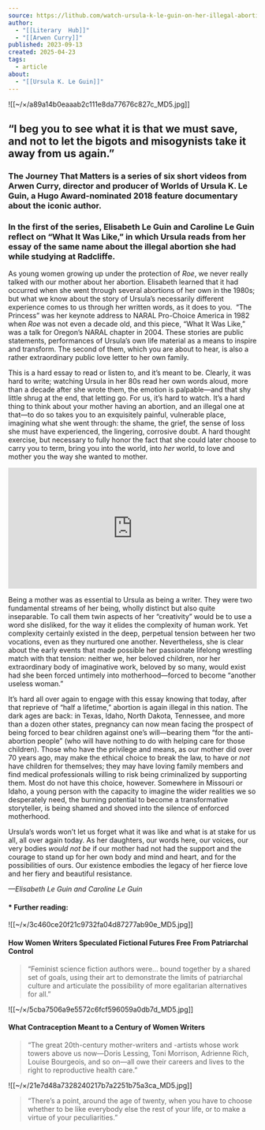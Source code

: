 ```yaml
---
source: https://lithub.com/watch-ursula-k-le-guin-on-her-illegal-abortion-in-1950/
author:
  - "[[Literary  Hub]]"
  - "[[Arwen Curry]]"
published: 2023-09-13
created: 2025-04-23
tags:
  - article
about:
  - "[[Ursula K. Le Guin]]"
---
```

![[~/×/a89a14b0eaaab2c111e8da77676c827c_MD5.jpg]]

## “I beg you to see what it is that we must save, and not to let the bigots and misogynists take it away from us again.”

### The Journey That Matters is a series of six short videos from Arwen Curry, director and producer of Worlds of Ursula K. Le Guin, a Hugo Award-nominated 2018 feature documentary about the iconic author.

### In the first of the series, Elisabeth Le Guin and Caroline Le Guin reflect on “What It Was Like,” in which Ursula reads from her essay of the same name about the illegal abortion she had while studying at Radcliffe.

As young women growing up under the protection of *Roe*, we never really talked with our mother about her abortion. Elisabeth learned that it had occurred when she went through several abortions of her own in the 1980s; but what we know about the story of Ursula’s necessarily different experience comes to us through her written words, as it does to you.  “The Princess” was her keynote address to NARAL Pro-Choice America in 1982 when *Roe* was not even a decade old, and this piece, “What It Was Like,” was a talk for Oregon’s NARAL chapter in 2004. These stories are public statements, performances of Ursula’s own life material as a means to inspire and transform. The second of them, which you are about to hear, is also a rather extraordinary public love letter to her own family.

This is a hard essay to read or listen to, and it’s meant to be. Clearly, it was hard to write; watching Ursula in her 80s read her own words aloud, more than a decade after she wrote them, the emotion is palpable—and that shy little shrug at the end, that letting go. For us, it’s hard to watch. It’s a hard thing to think about your mother having an abortion, and an illegal one at that—to do so takes you to an exquisitely painful, vulnerable place, imagining what she went through: the shame, the grief, the sense of loss she must have experienced, the lingering, corrosive doubt. A hard thought exercise, but necessary to fully honor the fact that she could later choose to carry you to term, bring you into the world, into *her* world, to love and mother you the way she wanted to mother.

<iframe title="The Journey That Matters: What It Was Like" src="https://player.vimeo.com/video/862138747?dnt=1&amp;app_id=122963" width="100%" height="245px" frameborder="0" allow="autoplay; fullscreen; picture-in-picture; clipboard-write"></iframe>

Being a mother was as essential to Ursula as being a writer. They were two fundamental streams of her being, wholly distinct but also quite inseparable. To call them twin aspects of her “creativity” would be to use a word she disliked, for the way it elides the complexity of human work. Yet complexity certainly existed in the deep, perpetual tension between her two vocations, even as they nurtured one another. Nevertheless, she is clear about the early events that made possible her passionate lifelong wrestling match with that tension: neither we, her beloved children, nor her extraordinary body of imaginative work, beloved by so many, would exist had she been forced untimely into motherhood—forced to become “another useless woman.”

It’s hard all over again to engage with this essay knowing that today, after that reprieve of “half a lifetime,” abortion is again illegal in this nation. The dark ages are back: in Texas, Idaho, North Dakota, Tennessee, and more than a dozen other states, pregnancy can now mean facing the prospect of being forced to bear children against one’s will—bearing them “for the anti-abortion people” (who will have nothing to do with helping care for those children). Those who have the privilege and means, as our mother did over 70 years ago, may make the ethical choice to break the law, to have or *not* have children for themselves; they may have loving family members and find medical professionals willing to risk being criminalized by supporting them. Most do not have this choice, however. Somewhere in Missouri or Idaho, a young person with the capacity to imagine the wider realities we so desperately need, the burning potential to become a transformative storyteller, is being shamed and shoved into the silence of enforced motherhood.

Ursula’s words won’t let us forget what it was like and what is at stake for us all, all over again today. As her daughters, our words here, our voices, our very bodies *would not be* if our mother had not had the support and the courage to stand up for her own body and mind and heart, and for the possibilities of ours. Our existence embodies the legacy of her fierce love and her fiery and beautiful resistance.

*—Elisabeth Le Guin and Caroline Le Guin*

#### \* Further reading:

![[~/×/3c460ce20f21c9732fa04d87277ab90e_MD5.jpg]]

#### How Women Writers Speculated Fictional Futures Free From Patriarchal Control

> “Feminist science fiction authors were… bound together by a shared set of goals, using their art to demonstrate the limits of patriarchal culture and articulate the possibility of more egalitarian alternatives for all.”

![[~/×/5cba7506a9e5572c6fcf596059a0db7d_MD5.jpg]]

#### What Contraception Meant to a Century of Women Writers

> “The great 20th-century mother-writers and -artists whose work towers above us now—Doris Lessing, Toni Morrison, Adrienne Rich, Louise Bourgeois, and so on—all owe their careers and lives to the right to reproductive health care.”

![[~/×/21e7d48a7328240217b7a2251b75a3ca_MD5.jpg]]

> “There’s a point, around the age of twenty, when you have to choose whether to be like everybody else the rest of your life, or to make a virtue of your peculiarities.”